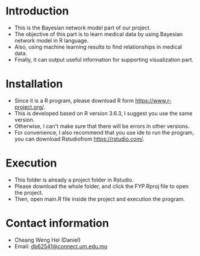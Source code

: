 # Introduction
* This is the Bayesian network model part of our project.
* The objective of this part is to learn medical data by using Bayesian network model in R language.
* Also, using machine learning results to find relationships in medical data.
* Finally, it can output useful information for supporting visualization part.

# Installation
* Since it is a R program, please download R form https://www.r-project.org/.
* This is developed based on R version 3.6.3, I suggest you use the same version.
* Otherwise, I can't make sure that there will be errors in other versions.
* For convenience, I also recommend that you use ide to run the program, you can download Rstudiofrom https://rstudio.com/.

# Execution
* This folder is already a project folder in Rstudio.
* Please download the whole folder, and click the FYP.Rproj file to open the project.
* Then, open main.R file inside the project and execution the program.

# Contact information
* Cheang Weng Hei (Daniel)
* Email: db62541@connect.um.edu.mo